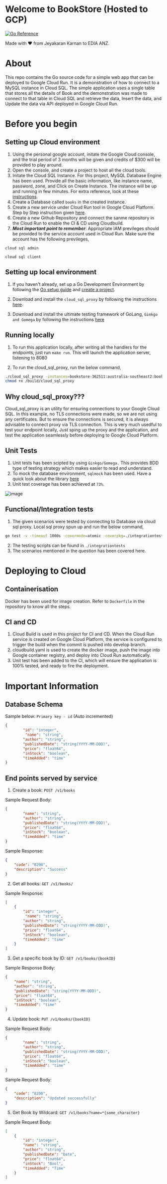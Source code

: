 # Welcome to BookStore (Hosted to GCP)
[![Go Reference](https://pkg.go.dev/badge/golang.org/x/example.svg)](https://pkg.go.dev/golang.org/x/example)

Made with :heart: from Jeyakaran Karnan to EDIA ANZ.

# About

This repo contains the Go source code for a simple web app that can be deployed to Google Cloud Run. It is a demonstration of how to connect to a MySQL instance in Cloud SQL. The simple application uses a single table that stores all the details of Book and the demonstration was made to connect to that table in Cloud SQL and retrieve the data, Insert the data, and Update the data via API deployed in Google Cloud Run.

# Before you begin

## Setting up Cloud environment

1. Using the personal google account, initate the Google Cloud console, and the trial period of 3 months will be given and credits of $300 will be provided to play around.
2. Open the console, and create a project to host all the cloud tools.
3. Initate the Cloud SQL Instance. For this project, MySQL Database Engine has been used. Provide all the basic information, like instance name, password, zone, and Click on Create Instance. The instance will be up and running in few minutes. For extra reference, look at these [instructions](https://cloud.google.com/sql/docs/mysql/create-instance).
4. Create a Database called `books` in the created instance.
5. Create a new service under Cloud Run tool in Google Cloud Platform. Step by Step instruction given [here](https://cloud.google.com/run/docs/quickstarts/deploy-container?hl=en_US).
6. Create a new Github Repository and connect the sanme repository in the Cloud Run to enable the CI & CD using Cloudbuild.
7. ***Most important point to remember***: Appropriate IAM previleges should be provided to the service account used in Cloud Run. Make sure the account has the following previleges,

`cloud sql admin`

`cloud sql client`

## Setting up local environment

1. If you haven't already, set up a Go Development Environment by following the [Go setup guide](https://cloud.google.com/go/docs/setup) and
[create a project](https://cloud.google.com/resource-manager/docs/creating-managing-projects#creating_a_project).

2. Download and install the `cloud_sql_proxy` by
following the instructions
[here](https://cloud.google.com/sql/docs/mysql/sql-proxy#install). 

3. Download and install the ultimate testing framework of GoLang, `Ginkgo and Gomega` by following the instructions [here](https://onsi.github.io/ginkgo/)


## Running locally

1. To run this application locally, after writing all the handlers for the endpoints, just run `make run`. This will launch the application server, listening to 8080

2. To run the cloud_sql_proxy, run the below command,

```bash
./cloud_sql_proxy -instances=bookstore-362511:australia-southeast2:bookstore=tcp:5432  &
chmod +x /build/cloud_sql_proxy
```


## Why cloud_sql_proxy???

Cloud_sql_proxy is an utility for ensuring connections to your Google Cloud SQL. In this example, no TLS connections were made, so we are not using any certificates. But to ensure the connections is secured, it is always advisable to connect proxy via TLS connection. This is very much usedful to test your endpoint locally, Just sping up the proxy and the application, and test the application seamlessly before deploying to Google Cloud Platform.

## Unit Tests
1. Unit tests has been scipted by using `Ginkgo/Gomega.` This provides BDD type of testing strategy which makes easier to read and understand.
2. To mock the database environment, `sqlmock` has been used. Have a quick look about the library [here](https://pkg.go.dev/github.com/data-dog/go-sqlmock)
3. Unit test coverage has been achieved at `73%`.

![image](./images/unittestCoverage.png)

## Functional/Integration tests
1. The given scenarios were tested by connecting to Database via cloud sql proxy. Local sql proxy spun up and run the below command,

```sh
go test -v -timeout 1000s -covermode=atomic -coverpkg=./integrationtests -coverprofile=unit_test.raw.out ./integrationtests
```
2. The testing scripts can be found in `./integrationtests`
3. The scenarios mentioned in the question has been covered here.

# Deploying to Cloud 

## Containerisation
Docker has been used for image creation. Refer to `Dockerfile` in the repository to know all the steps.

## CI and CD 

1. Cloud Build is used in this project for CI and CD. When the Cloud Run service is created on Google Cloud Platform, the service is configured to trigger the build when the commit is pushed into develop branch. 
2. cloudbuild.yaml is used to create the docker image, push the image into Google container registry, and deploy into Cloud Run automatically.
3. Unit test has been added to the CI, which will ensure the application is 100% tested, and ready to fire the deployment. 


# Important Information

## Database Schema
Sample below: `Primary key - id` (Auto incremented)
```json
{
        "id": "integer",
         "name": "string",
        "author": "string",
        "publishedDate": "string(YYYY-MM-DDD)",
        "price": "float64",
        "inStock": "boolean",
        "timeAdded": "time"
}
```

## End points served by service

1. Create a book: `POST /v1/books`

Sample Request Body: 
```json
{
        "name": "string",
        "author": "string",
        "publishedDate": "string(YYYY-MM-DDD)",
        "price": "float64",
        "inStock": "boolean",
        "timeAdded": "time"
}
```

Sample Response: 
```json
{
    "code": "8200",
    "description": "Success"
}
```


2. Get all books: `GET /v1/books/`

Sample Response: 
```json
[
    {
        "id": "integer",
         "name": "string",
        "author": "string",
        "publishedDate": "string(YYYY-MM-DDD)",
        "price": "float64",
        "inStock": "boolean",
        "timeAdded": "time"
    }
]
```
3. Get a specific book by ID: `GET /v1/books/{bookID}`

Sample Response Body:
```json
{
    "name": "string",
    "author": "string",
    "publishedDate": "string(YYYY-MM-DDD)",
    "price": "float64",
    "inStock": "boolean",
    "timeAdded": "time"
}
```
4. Update book: `PUT /v1/books/{bookID}`

Sample Request Body: 
```json
{
        "name": "string",
        "author": "string",
        "publishedDate": "string(YYYY-MM-DDD)",
        "price": "float64",
        "inStock": "boolean",
        "timeAdded": "time"
}
```

Sample Request Body: 
```json
{
    "code": "8200",
    "description": "Updated successfully"
}
```
5. Get Book by Wildcard: `GET /v1/books?name=*{some_character}`

Sample Request Body: 
```json
[
    {
        "id": "integer",
        "name": "string",
        "author": "string",
        "publishedDate": "Date",
        "price": "float64",
        "inStock": "Bool",
        "timeAdded": "Time"
    }
]
```
